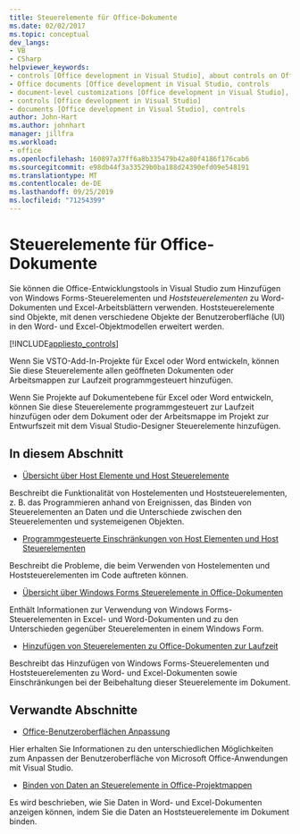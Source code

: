 ```yaml
---
title: Steuerelemente für Office-Dokumente
ms.date: 02/02/2017
ms.topic: conceptual
dev_langs:
- VB
- CSharp
helpviewer_keywords:
- controls [Office development in Visual Studio], about controls on Office documents
- Office documents [Office development in Visual Studio, controls
- document-level customizations [Office development in Visual Studio], controls
- controls [Office development in Visual Studio]
- documents [Office development in Visual Studio], controls
author: John-Hart
ms.author: johnhart
manager: jillfra
ms.workload:
- office
ms.openlocfilehash: 160897a37ff6a8b335479b42a80f4186f176cab6
ms.sourcegitcommit: e98db44f3a33529b0ba188d24390efd09e548191
ms.translationtype: MT
ms.contentlocale: de-DE
ms.lasthandoff: 09/25/2019
ms.locfileid: "71254399"
---
```

# <a name="controls-on-office-documents"></a>Steuerelemente für Office-Dokumente
  Sie können die Office-Entwicklungstools in Visual Studio zum Hinzufügen von Windows Forms-Steuerelementen und *Hoststeuerelementen* zu Word-Dokumenten und Excel-Arbeitsblättern verwenden. Hoststeuerelemente sind Objekte, mit denen verschiedene Objekte der Benutzeroberfläche (UI) in den Word- und Excel-Objektmodellen erweitert werden.

 [!INCLUDE[appliesto_controls](../vsto/includes/appliesto-controls-md.md)]

 Wenn Sie VSTO-Add-In-Projekte für Excel oder Word entwickeln, können Sie diese Steuerelemente allen geöffneten Dokumenten oder Arbeitsmappen zur Laufzeit programmgesteuert hinzufügen.

 Wenn Sie Projekte auf Dokumentebene für Excel oder Word entwickeln, können Sie diese Steuerelemente programmgesteuert zur Laufzeit hinzufügen oder dem Dokument oder der Arbeitsmappe im Projekt zur Entwurfszeit mit dem Visual Studio-Designer Steuerelemente hinzufügen.

## <a name="in-this-section"></a>In diesem Abschnitt
- [Übersicht über Host Elemente und Host Steuerelemente](../vsto/host-items-and-host-controls-overview.md)

 Beschreibt die Funktionalität von Hostelementen und Hoststeuerelementen, z. B. das Programmieren anhand von Ereignissen, das Binden von Steuerelementen an Daten und die Unterschiede zwischen den Steuerelementen und systemeigenen Objekten.

- [Programmgesteuerte Einschränkungen von Host Elementen und Host Steuerelementen](../vsto/programmatic-limitations-of-host-items-and-host-controls.md)

 Beschreibt die Probleme, die beim Verwenden von Hostelementen und Hoststeuerelementen im Code auftreten können.

- [Übersicht über Windows Forms Steuerelemente in Office-Dokumenten](../vsto/windows-forms-controls-on-office-documents-overview.md)

 Enthält Informationen zur Verwendung von Windows Forms-Steuerelementen in Excel- und Word-Dokumenten und zu den Unterschieden gegenüber Steuerelementen in einem Windows Form.

- [Hinzufügen von Steuerelementen zu Office-Dokumenten zur Laufzeit](../vsto/adding-controls-to-office-documents-at-run-time.md)

 Beschreibt das Hinzufügen von Windows Forms-Steuerelementen und Hoststeuerelementen zu Word- und Excel-Dokumenten sowie Einschränkungen bei der Beibehaltung dieser Steuerelemente im Dokument.

## <a name="related-sections"></a>Verwandte Abschnitte
- [Office-Benutzeroberflächen Anpassung](../vsto/office-ui-customization.md)

 Hier erhalten Sie Informationen zu den unterschiedlichen Möglichkeiten zum Anpassen der Benutzeroberfläche von Microsoft Office-Anwendungen mit Visual Studio.

- [Binden von Daten an Steuerelemente in Office-Projektmappen](../vsto/binding-data-to-controls-in-office-solutions.md)

 Es wird beschrieben, wie Sie Daten in Word- und Excel-Dokumenten anzeigen können, indem Sie die Daten an Hoststeuerelemente im Dokument binden.
